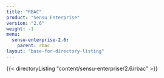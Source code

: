 ```yaml
---
title: "RBAC"
product: "Sensu Enterprise"
version: "2.6"
weight: -1
menu:
  sensu-enterprise-2.6:
    parent: rbac
layout: "base-for-directory-listing"
---
```


{{< directoryListing "content/sensu-enterprise/2.6/rbac" >}}
